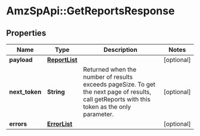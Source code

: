 # AmzSpApi::GetReportsResponse

## Properties
Name | Type | Description | Notes
------------ | ------------- | ------------- | -------------
**payload** | [**ReportList**](ReportList.md) |  | [optional] 
**next_token** | **String** | Returned when the number of results exceeds pageSize. To get the next page of results, call getReports with this token as the only parameter. | [optional] 
**errors** | [**ErrorList**](ErrorList.md) |  | [optional] 

